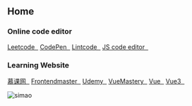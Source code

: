 ## Home

### Online code editor
<a href="https://leetcode.com/problemset/all/" target="_blank">Leetcode&nbsp;&nbsp;</a>
<a href="https://codepen.io/" target="_blank">CodePen&nbsp;&nbsp;</a>
<a href="https://www.lintcode.com/problem/" target="_blank">Lintcode&nbsp;&nbsp;</a>
<a href="https://playcode.io/" target="_blank">JS code editor&nbsp;&nbsp;</a>

### Learning Website

<a href="https://www.imooc.com/" target="_blank">慕课网&nbsp;&nbsp;</a>
<a href="https://frontendmasters.com/dashboard/" target="_blank">Frontendmaster&nbsp;&nbsp;</a>
<a href="https://www.udemy.com/" target="_blank">Udemy&nbsp;&nbsp;</a>
<a href="https://www.vuemastery.com/courses/" target="_blank">VueMastery&nbsp;&nbsp;</a>
<a href="https://vuejs.org/v2/guide/" target="_blank">Vue&nbsp;&nbsp;</a>
<a href="https://vue-composition-api-rfc.netlify.com/" target="_blank">Vue3&nbsp;&nbsp;</a>

![simao](~@home/img/simao.jpg)
